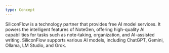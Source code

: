 ```yaml
---
type: Concept
---
```


SiliconFlow is a technology partner that provides free AI model services. It powers the intelligent features of NoteGen, offering high-quality AI capabilities for tasks such as note-taking, organization, and AI-assisted writing. SiliconFlow supports various AI models, including ChatGPT, Gemini, Ollama, LM Studio, and Grok.